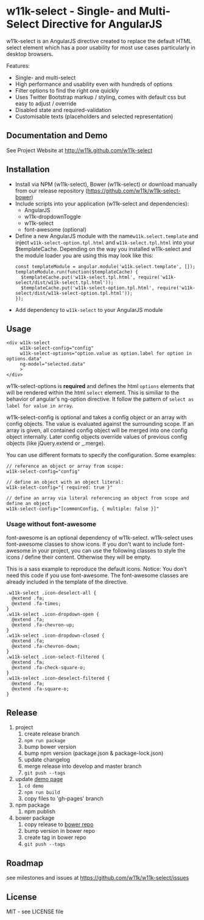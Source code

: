 # w11k-select - Single- and Multi-Select Directive for AngularJS

w11k-select is an AngularJS directive created to replace the default HTML select element which has a poor usability for most use cases particularly in desktop browsers.

Features:

* Single- and multi-select
* High performance and usability even with hundreds of options
* Filter options to find the right one quickly
* Uses Twitter Bootstrap markup / styling, comes with default css but easy to adjust / override
* Disabled state and required-validation
* Customisable texts (placeholders and selected representation)


## Documentation and Demo

See Project Website at http://w11k.github.com/w11k-select
 

## Installation

* Install via NPM (w11k-select), Bower (w11k-select) or download manually from our release repository (https://github.com/w11k/w11k-select-bower)
* Include scripts into your application (w11k-select and dependencies):
  * AngularJS
  * w11k-dropdownToggle
  * w11k-select
  * font-awesome (optional)
* Define a new AngularJS module with the name`w11k.select.template` and
  inject `w11k-select-option.tpl.html` and `w11k-select.tpl.html` into your $templateCache.
  Depending on the way you installed w11k-select and the module loader you are using this may look like this:
  ```
  const templateModule = angular.module('w11k.select.template', []);
  templateModule.run(function($templateCache) {
    $templateCache.put('w11k-select.tpl.html', require('w11k-select/dist/w11k-select.tpl.html'));
    $templateCache.put('w11k-select-option.tpl.html', require('w11k-select/dist/w11k-select-option.tpl.html'));
  });
  ```
* Add dependency to `w11k-select` to your AngularJS module


## Usage

```
<div w11k-select
     w11k-select-config="config"
     w11k-select-options="option.value as option.label for option in options.data"
     ng-model="selected.data"
     >
</div>
```
w11k-select-options is **required** and defines the html ```options``` elements that will be rendered within the html ```select``` element. This is similiar to the behavior of angular's ng-option directive. It follow the pattern of ```select as label for value in array```.

w11k-select-config is optional and takes a config object or an array with config objects. The value is evaluated against the surrounding scope. If an array is given, all contained config object will be merged into one config object internally. Later config objects override values of previous config objects (like jQuery.extend or _.merge).

You can use different formats to specify the configuration. Some examples:

    // reference an object or array from scope:
    w11k-select-config="config"
  
    // define an object with an object literal:
    w11k-select-config="{ required: true }"
  
    // define an array via literal referencing an object from scope and define an object
    w11k-select-config="[commonConfig, { multiple: false }]" 


### Usage without font-awesome

font-awesome is an optional dependency of w11k-select. w11k-select uses font-awesome classes to show icons. If you don't want to include font-awesome in your project, you can use the following classes to style the icons / define their content. Otherwise they will be empty.

This is a sass example to reproduce the default icons. Notice: You don't need this code if you use font-awesome. The font-awesome classes are already included in the template of the directive.

    .w11k-select .icon-deselect-all {
      @extend .fa;
      @extend .fa-times;
    }
    .w11k-select .icon-dropdown-open {
      @extend .fa;
      @extend .fa-chevron-up;
    }
    .w11k-select .icon-dropdown-closed {
      @extend .fa;
      @extend .fa-chevron-down;
    }
    .w11k-select .icon-select-filtered {
      @extend .fa;
      @extend .fa-check-square-o;
    }
    .w11k-select .icon-deselect-filtered {
      @extend .fa;
      @extend .fa-square-o;
    }


## Release
1. project
    1. create release branch
    1. `npm run package`
    1. bump bower version
    1. bump npm version (package.json & package-lock.json)
    1. update changelog
    1. merge release into develop and master branch
    1. `git push --tags`
1. update [demo page](http://w11k.github.io/w11k-select/)
    1. `cd demo`
    1. `npm run build`
    1. copy files to 'gh-pages' branch
1. npm package
    1. npm publish
1. bower package
    1. copy release to [bower repo](https://github.com/w11k/w11k-select-bower)
    1. bump version in bower repo
    1. create tag in bower repo 
    1. `git push --tags`

## Roadmap

see milestones and issues at https://github.com/w11k/w11k-select/issues


## License

MIT - see LICENSE file
